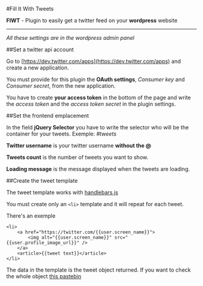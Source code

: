 #Fill It With Tweets

**FIWT** - Plugin to easily get a twitter feed on your **wordpress** website

***

*All these settings are in the wordpress admin panel*

##Set a twitter api account

Go to [https://dev.twitter.com/apps](https://dev.twitter.com/apps) and create a new application.

You must provide for this plugin the **OAuth settings**, *Consumer key* and *Consumer secret*, from the new application.

You have to create <strong>your access token</strong> in the bottom of the page and write the <em>access token</em> and the <em>access token secret</em> in the plugin settings.


##Set the frontend emplacement

In the field **jQuery Selector** you have to write the selector who will be the container for your tweets. Exemple: *#tweets*

**Twitter username** is your twitter username **without the @**

**Tweets count** is the number of tweets you want to show.

**Loading message** is the message displayed when the tweets are loading.

##Create the tweet template

The tweet template works with [handlebars.js](http://handlebarsjs.com/)

You must create only an `<li>` template and it will repeat for each tweet.

There's an exemple

    <li>
        <a href="https://twitter.com/{{user.screen_name}}">
            <img alt="{{user.screen_name}}" src="{{user.profile_image_url}}" />
        </a>
        <article>{{tweet text}}</article>
    </li>
    
The data in the template is the tweet object returned. If you want to check the whole object [this pastebin](http://pastebin.com/FgLU1N66)
